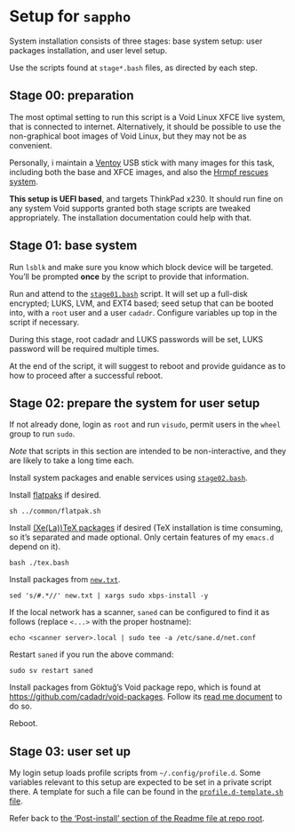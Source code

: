 # Setup for `sappho`

System installation consists of three stages: base system setup: user
packages installation, and user level setup.

Use the scripts found at `stage*.bash` files, as directed by each
step.

## Stage 00: preparation

The most optimal setting to run this script is a Void Linux XFCE live
system, that is connected to internet. Alternatively, it should be
possible to use the non-graphical boot images of Void Linux, but they
may not be as convenient.

Personally, i maintain a
[Ventoy](https://www.ventoy.net/en/index.html) USB stick with many
images for this task, including both the base and XFCE images, and
also the [Hrmpf rescues
system](https://github.com/leahneukirchen/hrmpf).

**This setup is UEFI based**, and targets ThinkPad x230. It should run
fine on any system Void supports granted both stage scripts are
tweaked appropriately. The installation documentation could help with
that.

## Stage 01: base system

Run `lsblk` and make sure you know which block device will be
targeted. You’ll be prompted **once** by the script to provide that
information.

Run and attend to the [`stage01.bash`](./stage01.bash) script. It will
set up a full-disk encrypted; LUKS, LVM, and EXT4 based; seed setup that
can be booted into, with a `root` user and a user `cadadr`. Configure
variables up top in the script if necessary.

During this stage, root cadadr and LUKS passwords will be set, LUKS
password will be required multiple times.

At the end of the script, it will suggest to reboot and provide
guidance as to how to proceed after a successful reboot.

## Stage 02: prepare the system for user setup

If not already done, login as `root` and run `visudo`, permit users in
the `wheel` group to run `sudo`.

*Note* that scripts in this section are intended to be non-interactive,
and they are likely to take a long time each.

Install system packages and enable services using
[`stage02.bash`](./stage02.bash).

Install [flatpaks](../common/flatpak.sh) if desired.

    sh ../common/flatpak.sh

Install [(Xe(La))TeX packages](./tex.bash) if desired (TeX installation
is time consuming, so it’s separated and made optional. Only certain
features of my `emacs.d` depend on it).

    bash ./tex.bash

Install packages from [`new.txt`](./new.txt).

    sed 's/#.*//' new.txt | xargs sudo xbps-install -y

If the local network has a scanner, `saned` can be configured to find
it as follows (replace `<...>` with the proper hostname):

    echo <scanner server>.local | sudo tee -a /etc/sane.d/net.conf

Restart `saned` if you run the above command:

    sudo sv restart saned

Install packages from Göktuğ’s Void package repo, which is found at
<https://github.com/cadadr/void-packages>. Follow its [read me
document](https://github.com/cadadr/void-packages/blob/master/Readme.markdown)
to do so.

Reboot.

## Stage 03: user set up

My login setup loads profile scripts from `~/.config/profile.d`. Some variables
relevant to this setup are expected to be set in a private script there.
A template for such a file can be found in the [`profile.d-template.sh`
file](./profile.d-template.sh).

Refer back to [the ‘Post-install’ section of the Readme file at repo
root](../../Readme.markdown#Post-install).
